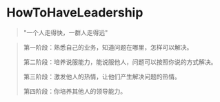 # HowToHaveLeadership

<!-- toc -->

> "一个人走得快，一群人走得远"

> 第一阶段：熟悉自己的业务，知道问题在哪里，怎样可以解决。
>
> 第二阶段：培养说服能力，能说服他人，问题可以按照你说的方式解决。
>
> 第三阶段：激发他人的热情，让他们产生解决问题的热情。
>
> 第四阶段：你培养其他人的领导能力。
>


